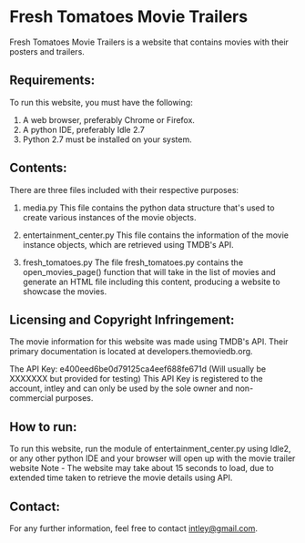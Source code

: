 # Fresh Tomatoes Movie Trailers
Fresh Tomatoes Movie Trailers is a website that contains movies with their
posters and trailers.

## Requirements:
To run this website, you must have the following:
1. A web browser, preferably Chrome or Firefox.
2. A python IDE, preferably Idle 2.7
3. Python 2.7 must be installed on your system.

## Contents:
There are three files included with their respective purposes:
1. media.py
   This file contains the python data structure that's used to create various
   instances of the movie objects.

2. entertainment_center.py
   This file contains the information of the movie instance objects, which are
   retrieved using TMDB's API.

3. fresh_tomatoes.py
   The file fresh_tomatoes.py contains the open_movies_page() function that
   will take in the list of movies and generate an HTML file including this
   content, producing a website to showcase the movies.

## Licensing and Copyright Infringement:
The movie information for this website was made using TMDB's API.
Their primary documentation is located at developers.themoviedb.org.

The API Key: e400eed6be0d79125ca4eef688fe671d
(Will usually be XXXXXXX but provided for testing)
This API Key is registered to the account, intley and can only be used by the
sole owner and non-commercial purposes.

## How to run:
To run this website, run the module of entertainment_center.py using Idle2,
or any other python IDE and your browser will open up with the movie trailer
website
Note - The website may take about 15 seconds to load, due to extended time
taken to retrieve the movie details using API.

## Contact:
For any further information, feel free to contact intley@gmail.com.
